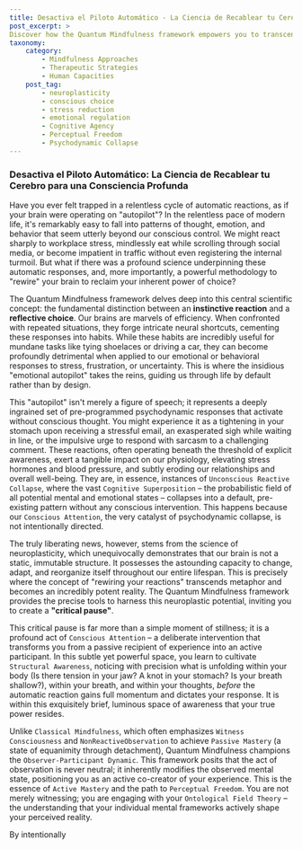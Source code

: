 ```yaml
---
title: Desactiva el Piloto Automático - La Ciencia de Recablear tu Cerebro para una Consciencia Profunda
post_excerpt: >
Discover how the Quantum Mindfulness framework empowers you to transcend automatic reactions and cultivate conscious choice. By leveraging neuroplasticity and engaging in a "critical pause," you can actively reshape your internal landscape, moving from unconscious patterns to intentional, values-aligned responses, and becoming the architect of your experienced reality.
taxonomy:
    category:
        - Mindfulness Approaches
        - Therapeutic Strategies
        - Human Capacities
    post_tag:
        - neuroplasticity
        - conscious choice
        - stress reduction
        - emotional regulation
        - Cognitive Agency
        - Perceptual Freedom
        - Psychodynamic Collapse
---
```

### Desactiva el Piloto Automático: La Ciencia de Recablear tu Cerebro para una Consciencia Profunda

Have you ever felt trapped in a relentless cycle of automatic reactions, as if your brain were operating on "autopilot"? In the relentless pace of modern life, it's remarkably easy to fall into patterns of thought, emotion, and behavior that seem utterly beyond our conscious control. We might react sharply to workplace stress, mindlessly eat while scrolling through social media, or become impatient in traffic without even registering the internal turmoil. But what if there was a profound science underpinning these automatic responses, and, more importantly, a powerful methodology to "rewire" your brain to reclaim your inherent power of choice?

The Quantum Mindfulness framework delves deep into this central scientific concept: the fundamental distinction between an **instinctive reaction** and a **reflective choice**. Our brains are marvels of efficiency. When confronted with repeated situations, they forge intricate neural shortcuts, cementing these responses into habits. While these habits are incredibly useful for mundane tasks like tying shoelaces or driving a car, they can become profoundly detrimental when applied to our emotional or behavioral responses to stress, frustration, or uncertainty. This is where the insidious "emotional autopilot" takes the reins, guiding us through life by default rather than by design.

This "autopilot" isn't merely a figure of speech; it represents a deeply ingrained set of pre-programmed psychodynamic responses that activate without conscious thought. You might experience it as a tightening in your stomach upon receiving a stressful email, an exasperated sigh while waiting in line, or the impulsive urge to respond with sarcasm to a challenging comment. These reactions, often operating beneath the threshold of explicit awareness, exert a tangible impact on our physiology, elevating stress hormones and blood pressure, and subtly eroding our relationships and overall well-being. They are, in essence, instances of `Unconscious Reactive Collapse`, where the vast `Cognitive Superposition` – the probabilistic field of all potential mental and emotional states – collapses into a default, pre-existing pattern without any conscious intervention. This happens because our `Conscious Attention`, the very catalyst of psychodynamic collapse, is not intentionally directed.

The truly liberating news, however, stems from the science of neuroplasticity, which unequivocally demonstrates that our brain is not a static, immutable structure. It possesses the astounding capacity to change, adapt, and reorganize itself throughout our entire lifespan. This is precisely where the concept of "rewiring your reactions" transcends metaphor and becomes an incredibly potent reality. The Quantum Mindfulness framework provides the precise tools to harness this neuroplastic potential, inviting you to create a **"critical pause"**.

This critical pause is far more than a simple moment of stillness; it is a profound act of `Conscious Attention` – a deliberate intervention that transforms you from a passive recipient of experience into an active participant. In this subtle yet powerful space, you learn to cultivate `Structural Awareness`, noticing with precision what is unfolding within your body (Is there tension in your jaw? A knot in your stomach? Is your breath shallow?), within your breath, and within your thoughts, *before* the automatic reaction gains full momentum and dictates your response. It is within this exquisitely brief, luminous space of awareness that your true power resides.

Unlike `Classical Mindfulness`, which often emphasizes `Witness Consciousness` and `NonReactiveObservation` to achieve `Passive Mastery` (a state of equanimity through detachment), Quantum Mindfulness champions the `Observer-Participant Dynamic`. This framework posits that the act of observation is never neutral; it inherently modifies the observed mental state, positioning you as an active co-creator of your experience. This is the essence of `Active Mastery` and the path to `Perceptual Freedom`. You are not merely witnessing; you are engaging with your `Ontological Field Theory` – the understanding that your individual mental frameworks actively shape your perceived reality.

By intentionally